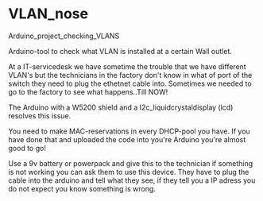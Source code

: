 # VLAN_nose

Arduino_project_checking_VLANS

Arduino-tool  to check what VLAN is installed at a certain Wall outlet. 


At a IT-servicedesk we have sometime the trouble that we have different VLAN's but the technicians in the factory don't know
in what of port of the switch they need to plug the ethetnet cable into. Sometimes we needed to go to the factory to see what happens..Till NOW!

The Arduino with a W5200 shield and a I2c_liquidcrystaldisplay (lcd) resolves this issue.

You need to make MAC-reservations in every DHCP-pool you have. If you have done that and uploaded the code into you're Arduino you're almost good to go!

Use a 9v battery or powerpack and give this to the technician if something is not working you can ask them to use this device. They have to plug the cable into the arduino and tell what they see, if they tell you a IP adress you do not expect you know something is wrong. 

